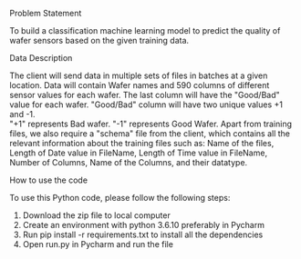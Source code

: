 Problem Statement

To build a classification machine learning model to predict the quality of wafer sensors based on the given training data. 

Data Description

The client will send data in multiple sets of files in batches at a given location. Data will contain Wafer names and 590 columns of different sensor values for each wafer. The last column will have the "Good/Bad" value for each wafer.
"Good/Bad" column will have two unique values +1 and -1.  
"+1" represents Bad wafer.
"-1" represents Good Wafer. 
Apart from training files, we also require a "schema" file from the client, which contains all the relevant information about the training files such as:
Name of the files, Length of Date value in FileName, Length of Time value in FileName, Number of Columns, Name of the Columns, and their datatype.

How to use the code

To use this Python code, please follow the following steps:

1. Download the zip file to local computer
2. Create an environment with python 3.6.10 preferably in Pycharm
3. Run pip install -r requirements.txt to install all the dependencies
4. Open run.py in Pycharm and run the file
